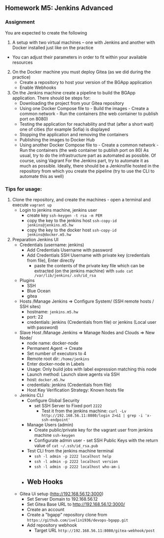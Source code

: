## Homework M5: Jenkins Advanced

### Assignment
You are expected to create the following
1. A setup with two virtual machines – one with Jenkins and another with Docker installed just like on the practice
* You can adjust their parameters in order to fit within your available resources
2. On the Docker machine you must deploy Gitea (as we did during the practice)
    - Create a repository to host your version of the BGApp application
    - Enable Webhooks
3. On the Jenkins machine create a pipeline to build the BGApp application. There should be steps for:
    - Downloading the project from your Gitea repository
    - Using one Docker Compose file to
            - Build the images
            - Create a common network
            - Run the containers (the web container to publish port on 8080)
    - Testing the application for reachability and that (after a short wait) one of cities (for example Sofia) is displayed
    - Stopping the application and removing the containers
    - Publishing the images to Docker Hub
    - Using another Docker Compose file to
            - Create a common network
            - Run the containers (the web container to publish port on 80)
As usual, try to do the infrastructure part as automated as possible. Of course, using Vagrant
For the Jenkins part, try to automate it as much as possible. Ideally, there should be a Jenkinsfile hosted in the repository from which you create the pipeline (try to use the CLI to automate this as well)


### Tips for usage:
1. Clone the repository, and create the machines - open a terminal and execute `vagrant up`
    - Login to jenkins machine, jenkins user
        - create key `ssh-keygen -t rsa -m PEM`
        - copy the key to the jenkins host `ssh-copy-id jenkins@jenkins.m5.hw`
        - copy the key to the docker host `ssh-copy-id jenkins@docker.m5.hw`
2. Preparation Jenkins UI
    - Credentials (username: jenkins)
        - Add Credentials Username with password
        - Add Credentials SSH Username with private key (credentials from file), Enter directly 
            - paste the contents of the private key file which can be extracted (on the jenkins machine) with `sudo cat /var/lib/jenkins/.ssh/id_rsa`
    - Plugins
        - SSH
        - Blue Ocean
        - gitea
    - Hosts /Manage Jenkins => Configure System/ (SSH remote hosts / SSH sites)
        - hostname: `jenkins.m5.hw`
        - port: 22
        - credentials: jenkins (Credentials from file) or jenkins (Local user with password)
    - Slave Host /Manage Jenkins => Manage Nodes and Clouds => New Node/
        - node name: docker-node
        - Permanent Agent -> Create
        - Set number of executors to 4
        - Remote root dir: `/home/jenkins`
        - Enter docker-node in Labels
        - Usage: Only build jobs with label expression matching this node
        - Launch method: Launch slave agents via SSH
        - host: `docker.m5.hw`
        - credentials: jenkins (Credentials from file)
        - Host Key Verification Strategy: Known hosts file
    - Jenkins CLI
        - Configure Global Security 
            - set SSH Server to Fixed port `2222`
                - Test it from the jenkins machine: `curl -Lv http://192.168.56.11:8080/login 2>&1 | grep -i 'x-ssh-endpoint'`
        - Manage Users (admin)
            - Create public/private key for the vagrant user from jenkins machine `ssh-keygen`
            - Configurate admin user - set SSH Public Keys with the return value of `cat ~/.ssh/id_rsa.pub`
        - Test CLI from the jenkins machine terminal 
            - `ssh -l admin -p 2222 localhost help`
            - `ssh -l admin -p 2222 localhost version`
            - `ssh -l admin -p 2222 localhost who-am-i`
        - Web Hooks
            - 
    - Gitea Ui setup (http://192.168.56.12:3000)
        - Set Server Domain to 192.168.56.12
        - Set Gitea Base URL to http://192.168.56.12:3000/
        - Create an account
        - Create a "bgapp" repository clone from `https://github.com/ivelin1936/devops-bgapp.git`
        - Add repository webhook 
            - Target URL `http://192.168.56.11:8080/gitea-webhook/post`
        
            

